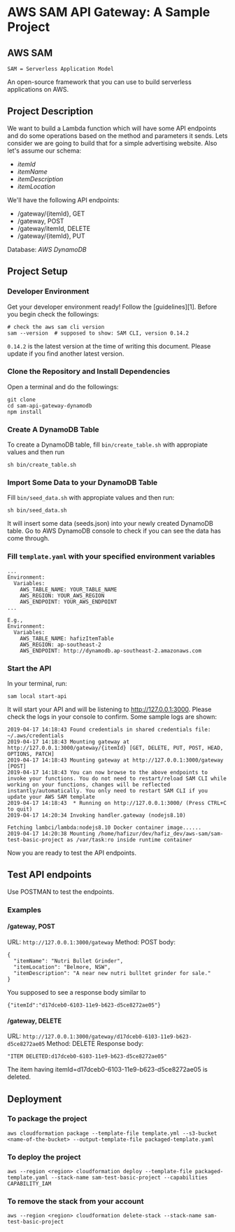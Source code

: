 # AWS SAM API Gateway: A Sample Project

## AWS SAM
`SAM = Serverless Application Model​`

An open-source framework that you can use to build serverless applications on AWS​.

## Project Description
We want to build a Lambda function which will have some API endpoints and do some operations based on the method and parameters it sends. Lets consider we are going to build that for a simple advertising website.
Also let's assume our schema:​
* _itemId​_
* _itemName​_
* _itemDescription​_
* _itemLocation​_

​We'll have the following API endpoints:​
* /gateway/{itemId}, GET​
* /gateway, POST​
* /gateway/itemId, DELETE​
* /gateway/{itemId}, PUT​

Database: *AWS DynamoDB​*

## Project Setup
### Developer Environment
Get your developer environment ready! Follow the [guidelines][1].
Before you begin check the followings:
```
# check the aws sam cli version
sam --version  # supposed to show: SAM CLI, version 0.14.2
```
`0.14.2` is the latest version at the time of writing this document. Please update if you find another latest version.

### Clone the Repository and Install Dependencies
Open a terminal and do the followings:
```
git clone
cd sam-api-gateway-dynamodb
npm install
```

### Create A DynamoDB Table
To create a DynamoDB table, fill `bin/create_table.sh` with appropiate values and then run
```
sh bin/create_table.sh
```
### Import Some Data to your DynamoDB Table
Fill `bin/seed_data.sh` with appropiate values and then run:
```
sh bin/seed_data.sh
```
It will insert some data (seeds.json) into your newly created DynamoDB table. Go to AWS DynamoDB console to check if you can see the data has come through.

### Fill `template.yaml` with your specified environment variables
```
...
Environment:
  Variables:
    AWS_TABLE_NAME: YOUR_TABLE_NAME
    AWS_REGION: YOUR_AWS_REGION
    AWS_ENDPOINT: YOUR_AWS_ENDPOINT
...

E.g.,
Environment:
  Variables:
    AWS_TABLE_NAME: hafizItemTable
    AWS_REGION: ap-southeast-2
    AWS_ENDPOINT: http://dynamodb.ap-southeast-2.amazonaws.com
```
### Start the API
In your terminal, run:
```
sam local start-api
```
It will start your API and will be listening to http://127.0.0.1:3000. Please check the logs in your console to confirm. Some sample logs are shown:
```
2019-04-17 14:18:43 Found credentials in shared credentials file: ~/.aws/credentials
2019-04-17 14:18:43 Mounting gateway at http://127.0.0.1:3000/gateway/{itemId} [GET, DELETE, PUT, POST, HEAD, OPTIONS, PATCH]
2019-04-17 14:18:43 Mounting gateway at http://127.0.0.1:3000/gateway [POST]
2019-04-17 14:18:43 You can now browse to the above endpoints to invoke your functions. You do not need to restart/reload SAM CLI while working on your functions, changes will be reflected instantly/automatically. You only need to restart SAM CLI if you update your AWS SAM template
2019-04-17 14:18:43  * Running on http://127.0.0.1:3000/ (Press CTRL+C to quit)
2019-04-17 14:20:34 Invoking handler.gateway (nodejs8.10)

Fetching lambci/lambda:nodejs8.10 Docker container image......
2019-04-17 14:20:38 Mounting /home/hafizur/dev/hafiz_dev/aws-sam/sam-test-basic-project as /var/task:ro inside runtime container
```
Now you are ready to test the API endpoints.

## Test API endpoints
Use POSTMAN to test the endpoints.
### Examples
#### /gateway, POST
URL: `http://127.0.0.1:3000/gateway`
Method: POST
body:
```
{
  "itemName": "Nutri Bullet Grinder",
  "itemLocation": "Belmore, NSW",
  "itemDescription": "A near new nutri bulltet grinder for sale."
}
```
You supposed to see a response body similar to
```
{"itemId":"d17dceb0-6103-11e9-b623-d5ce8272ae05"}
```
#### /gateway, DELETE
URL: `http://127.0.0.1:3000/gateway/d17dceb0-6103-11e9-b623-d5ce8272ae05`
Method: DELETE
Response body:
```
"ITEM DELETED:d17dceb0-6103-11e9-b623-d5ce8272ae05"
```
The item having itemId=d17dceb0-6103-11e9-b623-d5ce8272ae05 is deleted.

## Deployment
### To package the project

```
aws cloudformation package --template-file template.yml --s3-bucket <name-of-the-bucket> --output-template-file packaged-template.yaml
```
### To deploy the project

```
aws --region <region> cloudformation deploy --template-file packaged-template.yaml --stack-name sam-test-basic-project --capabilities CAPABILITY_IAM
```

### To remove the stack from your account

```
aws --region <region> cloudformation delete-stack --stack-name sam-test-basic-project
```
